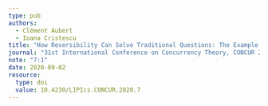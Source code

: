 ```yaml
---
type: pub
authors:
  - Clément Aubert 
  - Ioana Cristescu
title: "How Reversibility Can Solve Traditional Questions: The Example of Hereditary History-Preserving Bisimulation."
journal: "31st International Conference on Concurrency Theory, CONCUR 2020, September 1-4, 2020, Vienna, Austria (Virtual Conference)."
note: "7:1"
date: 2020-09-02
resource:
  type: doi
  value: 10.4230/LIPIcs.CONCUR.2020.7
---
```

